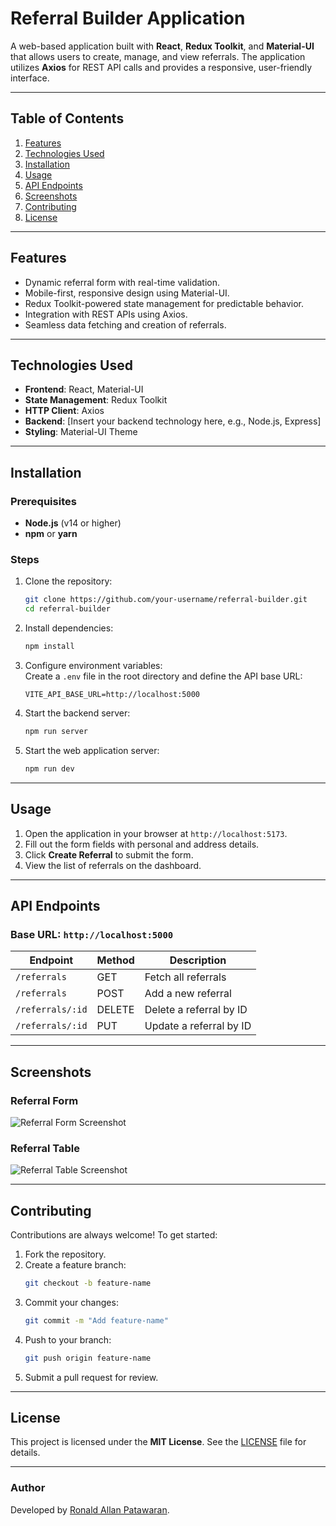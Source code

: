 # Referral Builder Application

A web-based application built with **React**, **Redux Toolkit**, and **Material-UI** that allows users to create, manage, and view referrals. The application utilizes **Axios** for REST API calls and provides a responsive, user-friendly interface.

---

## Table of Contents

1. [Features](#features)  
2. [Technologies Used](#technologies-used)  
3. [Installation](#installation)  
4. [Usage](#usage)  
5. [API Endpoints](#api-endpoints)  
6. [Screenshots](#screenshots)  
7. [Contributing](#contributing)  
8. [License](#license)

---

## Features

- Dynamic referral form with real-time validation.
- Mobile-first, responsive design using Material-UI.
- Redux Toolkit-powered state management for predictable behavior.
- Integration with REST APIs using Axios.
- Seamless data fetching and creation of referrals.

---

## Technologies Used

- **Frontend**: React, Material-UI  
- **State Management**: Redux Toolkit  
- **HTTP Client**: Axios  
- **Backend**: [Insert your backend technology here, e.g., Node.js, Express]  
- **Styling**: Material-UI Theme  

---

## Installation

### Prerequisites

- **Node.js** (v14 or higher)  
- **npm** or **yarn**

### Steps

1. Clone the repository:
   ```bash
   git clone https://github.com/your-username/referral-builder.git
   cd referral-builder
   ```

2. Install dependencies:
   ```bash
   npm install
   ```

3. Configure environment variables:  
   Create a `.env` file in the root directory and define the API base URL:
   ```env
   VITE_API_BASE_URL=http://localhost:5000
   ```

4. Start the backend server:
   ```bash
   npm run server
   ```

5. Start the web application server:
   ```bash
   npm run dev
   ```

---

## Usage

1. Open the application in your browser at `http://localhost:5173`.
2. Fill out the form fields with personal and address details.
3. Click **Create Referral** to submit the form.
4. View the list of referrals on the dashboard.

---

## API Endpoints

### Base URL: `http://localhost:5000`

| Endpoint              | Method | Description                     |
|-----------------------|--------|---------------------------------|
| `/referrals`          | GET    | Fetch all referrals             |
| `/referrals`          | POST   | Add a new referral              |
| `/referrals/:id`      | DELETE | Delete a referral by ID         |
| `/referrals/:id`      | PUT    | Update a referral by ID         |

---

## Screenshots

### Referral Form
![Referral Form Screenshot](./assets/form.png)

### Referral Table
![Referral Table Screenshot](./assets/table.png)

---

## Contributing

Contributions are always welcome! To get started:

1. Fork the repository.
2. Create a feature branch:  
   ```bash
   git checkout -b feature-name
   ```
3. Commit your changes:  
   ```bash
   git commit -m "Add feature-name"
   ```
4. Push to your branch:  
   ```bash
   git push origin feature-name
   ```
5. Submit a pull request for review.

---

## License

This project is licensed under the **MIT License**. See the [LICENSE](LICENSE) file for details.

---

### Author

Developed by [Ronald Allan Patawaran](https://github.com/ronaldallanpatawaran).

